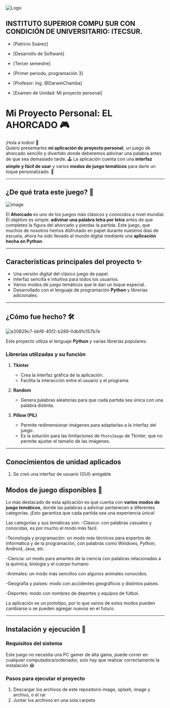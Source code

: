![Logo](https://eva.itecsur.edu.ec/pluginfile.php/1/theme_moove/logo/1734238572/Itecsur.png)

## INSTITUTO SUPERIOR COMPU SUR CON CONDICIÓN DE UNIVERSITARIO: ITECSUR.
- [Patricio Suárez]

- [Desarrollo de Software]

- [Tercer semestre]

- [Primer periodo, programación 3]
  
- [Profesor: Ing. @DarwinChamba]

- [Examen de Unidad: Mi proyecto personal]
  

# **Mi Proyecto Personal: EL AHORCADO** 🎮
¡Hola a todos! 👋  
Quiero presentarles **mi aplicación de proyecto personal**, un juego de ahorcado sencillo y divertido donde deberemos adivinar una palabra antes de que sea demasiado tarde. 🕹️ La aplicación cuenta con una **interfaz simple y fácil de usar** y varios **modos de juego temáticos** para darle un toque personalizado. 📲

---

## **¿De qué trata este juego?** 🤔  

![image](https://github.com/user-attachments/assets/05d7d988-b999-4115-91b6-99f0302880f4)

El **Ahorcado** es uno de los juegos más clásicos y conocidos a nivel mundial.  
El objetivo es simple: **adivinar una palabra letra por letra** antes de que completes la figura del ahorcado y pierdas la partida. Este juego, que muchos de nosotros hemos disfrutado en papel durante nuestros días de escuela, ahora ha sido llevado al mundo digital mediante una **aplicación hecha en Python**.

---

## **Características principales del proyecto** ✨  
- Una versión digital del clásico juego de papel.  
- Interfaz sencilla e intuitiva para todos los usuarios.  
- Varios modos de juego temáticos que le dan un toque especial.  
- Desarrollado con el lenguaje de programación **Python** y librerías adicionales.  

---

## **¿Cómo fue hecho?** 🛠️  
![e20829c7-bbf8-45f2-b289-0db91c157b7e](https://github.com/user-attachments/assets/4c3edae2-15ba-4472-869b-bfcc25887953)

Este proyecto utiliza el lenguaje **Python** y varias librerías populares:  

### **Librerías utilizadas y su función**  
1. **Tkinter**  
   - Crea la interfaz gráfica de la aplicación.  
   - Facilita la interacción entre el usuario y el programa.  

2. **Random**  
   - Genera palabras aleatorias para que cada partida sea única con una palabra distinta.  

3. **Pillow (PIL)**  
   - Permite redimensionar imágenes para adaptarlas a la interfaz del juego.  
   - Es la solución para las limitaciones de `PhotoImage` de Tkinter, que no permite ajustar el tamaño de las imágenes.  

---
## **Conocimientos de unidad aplicados**
1. Se creó una interfaz de usuario (GUI) amigable 
## **Modos de juego disponibles** 🎲  
Lo más destacado de esta aplicación es que cuenta con **varios modos de juego temáticos**, donde las palabras a adivinar pertenecen a diferentes categorías. ¡Esto garantiza que cada partida sea una experiencia única!

Las categorías y sus temáticas son:
-Clásico: con palabras casuales y conocidas, es por mucho el modo más fácil.

-Tecnología y programación: un modo más técnicos para expertos de informática y de la programación, con palabras como Windows, Python, Android, Java, etc.

-Ciencia: un modo para amantes de la ciencia con palabras relacionadas a la química, biología y el cuerpo humano

-Animales: un modo más sencillos con algunos animales conocidos.

-Geografía y países: modo con accidentes geográficos y distintos países.

-Deportes: modo con nombres de deportes y equipos de fútbol.

La aplicación es un prototipo, por lo que varios de estos modos pueden cambiarse o se pueden agregar nuevos en el futuro.

---

## **Instalación y ejecución** 🚀  

### **Requisitos del sistema**  
Este juego no necesita una PC gamer de alta gama, puede correr en cualquier computadora/ordenador, solo hay que realizar correctamente la instalación 😂
### **Pasos para ejecutar el proyecto**  
1. Descargar los archivos de este repositorio image, splash, image y archivo, o el rar
2. Juntar los archivos en una sola carpeta
